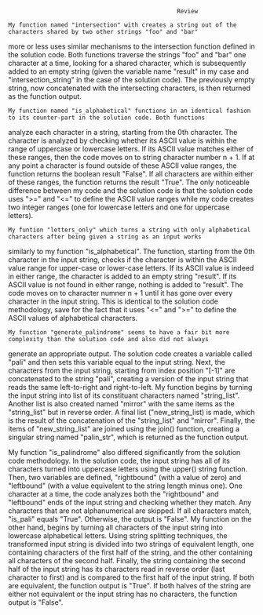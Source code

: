                                                     Review
    
    My function named "intersection" with creates a string out of the characters shared by two other strings "foo" and "bar" 
more or less uses similar mechanisms to the intersection function defined in the solution code. Both functions traverse the strings "foo" and "bar" one character at a time, looking for a shared character, which is subsequently added to an empty string (given the variable name "result" in my case and "intersection_string" in the case of the solution code). The previously empty string, now concatenated with the intersecting characters, is then returned as the function output. 

    My function named "is_alphabetical" functions in an identical fashion to its counter-part in the solution code. Both functions
analyze each character in a string, starting from the 0th character. The character is analyzed by checking whether its ASCII value is within the range of uppercase or lowercase letters. If its ASCII value matches either of these ranges, then the code moves on to string character number n + 1. If at any point a character is found outside of these ASCII value ranges, the function returns the boolean result "False". If all characters are within either of these ranges, the function returns the result "True". The only noticeable difference between my code and the solution code is that the solution code uses ">=" and "<=" to define the ASCII value ranges while my code creates two integer ranges (one for lowercase letters and one for uppercase letters). 

    My funtion "letters_only" which turns a string with only alphabetical characters after being given a string as an input works 
similarly to my function "is_alphabetical". The function, starting from the 0th character in the input string, checks if the character is within the ASCII value range for upper-case or lower-case letters. If its ASCII value is indeed in either range, the character is added to an empty string "result". If its ASCII value is not found in either range, nothing is added to "result". The code moves on to character numner n + 1 until it has gone over every character in the input string. This is identical to the solution code methodology, save for the fact that it uses "<=" and ">=" to define the ASCII values of alphabetical characters. 

    My function "generate_palindrome" seems to have a fair bit more complexity than the solution code and also did not always
generate an appropriate output. The solution code creates a variable called "pali" and then sets this variable equal to the input string. Next, the characters from the input string, starting from index position "[-1]" are concatenated to the string "pali", creating a version of the input string that reads the same left-to-right and right-to-left. My function begins by turning the input string into list of its constituant characters named "string_list". Another list is also created named "mirror" with the same items as the "string_list" but in reverse order. A final list ("new_string_list) is made, which is the result of the concatenation of the "string_list" and "mirror". Finally, the items of "new_string_list" are joined using the join() function, creating a singular string named "palin_str", which is returned as the function output. 

My function "is_palindrome" also differed significantly from the solution code methodology. In the solution code, the input string has all of its characters turned into uppercase letters using the upper() string function. Then, two variables are defined, "rightbound" (with a value of zero) and "leftbound" (with a value equivalent to the string length minus one). One character at a time, the code analyzes both the "rightbound" and "leftbound" ends of the input string and checking whether they match. Any characters that are not alphanumerical are skipped. If all characters match, "is_pali" equals "True". Otherwise, the output is "False". My function on the other hand, begins by turning all characters of the input string into lowercase alphabetical letters. Using string splitting techniques, the transformed input string is divided into two strings of equivalent length, one containing characters of the first half of the string, and the other containing all characters of the second half. Finally, the string containing the second half of the input string has its characters read in reverse order (last character to first) and is compared to the first half of the input string. If both are equivalent, the function output is "True". If both halves of the string are either not equivalent or the input string has no characters, the function output is "False".